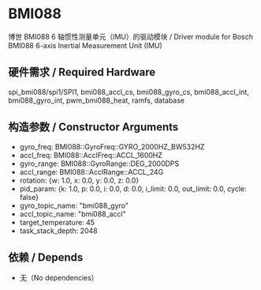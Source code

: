 # BMI088

博世 BMI088 6 轴惯性测量单元（IMU）的驱动模块 / Driver module for Bosch BMI088 6-axis Inertial Measurement Unit (IMU)

## 硬件需求 / Required Hardware

spi\_bmi088/spi1/SPI1, bmi088\_accl\_cs, bmi088\_gyro\_cs, bmi088\_accl\_int, bmi088\_gyro\_int, pwm\_bmi088\_heat, ramfs, database

## 构造参数 / Constructor Arguments

- gyro_freq:          BMI088::GyroFreq::GYRO_2000HZ_BW532HZ
- accl_freq:          BMI088::AcclFreq::ACCL_1600HZ
- gyro_range:         BMI088::GyroRange::DEG_2000DPS
- accl_range:         BMI088::AcclRange::ACCL_24G
- rotation:           {w: 1.0, x: 0.0, y: 0.0, z: 0.0}
- pid_param:          {k: 1.0, p: 0.0, i: 0.0, d: 0.0, i_limit: 0.0, out_limit: 0.0, cycle: false}
- gyro_topic_name:    "bmi088_gyro"
- accl_topic_name:    "bmi088_accl"
- target_temperature: 45
- task_stack_depth:   2048


## 依赖 / Depends

* 无（No dependencies）
